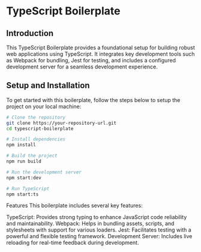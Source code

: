 # TypeScript Boilerplate

## Introduction
This TypeScript Boilerplate provides a foundational setup for building robust web applications using TypeScript. It integrates key development tools such as Webpack for bundling, Jest for testing, and includes a configured development server for a seamless development experience.

## Setup and Installation
To get started with this boilerplate, follow the steps below to setup the project on your local machine:

```bash
# Clone the repository
git clone https://your-repository-url.git
cd typescript-boilerplate

# Install dependencies
npm install

# Build the project
npm run build

# Run the development server
npm start:dev

# Run TypeScript
npm start:ts
```

Features
This boilerplate includes several key features:

TypeScript: Provides strong typing to enhance JavaScript code reliability and maintainability.
Webpack: Helps in bundling assets, scripts, and stylesheets with support for various loaders.
Jest: Facilitates testing with a powerful and flexible testing framework.
Development Server: Includes live reloading for real-time feedback during development.
